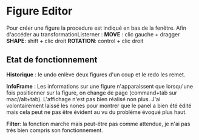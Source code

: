 # Figure Editor

Pour créer une figure la procedure est indiqué en bas de la fenêtre.
Afin d'accéder au transformationListerner :
__MOVE__ : clic gauche + dragger
__SHAPE__: shift + clic droit
__ROTATION__: control + clic droit

## Etat de fonctionnement

__Historique__ : le undo enlève deux figures d'un coup et le redo les remet.

__InfoFrame__ : Les informations sur une figure n'apparaissent que lorsqu'une fois positionner sur la figure, on change de page (command+tab sur mac//alt+tab). L'affichage n'est pas bien réalisé non plus. J'ai volontairement laissé les nones pour montrer que le panel a bien été édité mais cela peut ne pas être évident au vu du problème évoqué plus haut.

__Filter__: la fonction marche mais peut-être pas comme attendue, je n'ai pas très bien compris son fonctionnement.